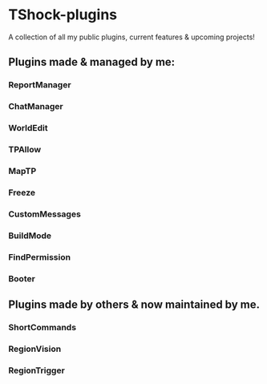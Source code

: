 # TShock-plugins
A collection of all my public plugins, current features &amp; upcoming projects!

## Plugins made & managed by me:

### ReportManager

### ChatManager

### WorldEdit

### TPAllow

### MapTP

### Freeze

### CustomMessages

### BuildMode

### FindPermission

### Booter

## Plugins made by others & now maintained by me.

### ShortCommands

### RegionVision

### RegionTrigger
